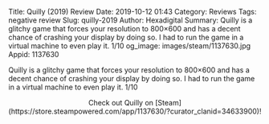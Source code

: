 Title: Quilly (2019) Review
Date: 2019-10-12 01:43
Category: Reviews
Tags: negative review
Slug: quilly-2019
Author: Hexadigital
Summary: Quilly is a glitchy game that forces your resolution to 800×600 and has a decent chance of crashing your display by doing so. I had to run the game in a virtual machine to even play it. 1/10
og_image: images/steam/1137630.jpg
Appid: 1137630

Quilly is a glitchy game that forces your resolution to 800×600 and has a decent chance of crashing your display by doing so. I had to run the game in a virtual machine to even play it. 1/10

<center>Check out Quilly on [Steam](https://store.steampowered.com/app/1137630/?curator_clanid=34633900)!</center>

